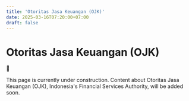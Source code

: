 ```yaml
---
title: 'Otoritas Jasa Keuangan (OJK)'
date: 2025-03-16T07:20:00+07:00
draft: false
---
```


# Otoritas Jasa Keuangan (OJK)

<aside>
🚧

This page is currently under construction. Content about Otoritas Jasa Keuangan (OJK), Indonesia's Financial Services Authority, will be added soon.

</aside>
